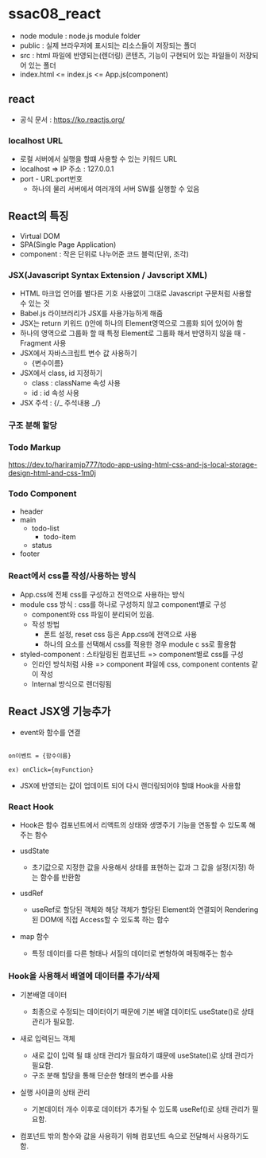 # ssac08_react

- node module : node.js module folder
- public : 실제 브라우저에 표시되는 리소스들이 저장되는 폴더
- src : html 파일에 반영되는(렌더링) 콘텐츠, 기능이 구현되어 있는 파일들이 저장되어 있는 폴더
- index.html <= index.js <= App.js(component)

## react

- 공식 문서 : https://ko.reactjs.org/

### localhost URL

- 로컬 서버에서 실행을 할떄 사용할 수 있는 키워드 URL
- localhost => IP 주소 : 127.0.0.1
- port - URL:port번호
  - 하나의 물리 서버에서 여러개의 서버 SW를 실행할 수 있음

## React의 특징

- Virtual DOM
- SPA(Single Page Application)
- component : 작은 단위로 나누어준 코드 블럭(단위, 조각)

### JSX(Javascript Syntax Extension / Javscript XML)

- HTML 마크업 언어를 별다른 기호 사용없이 그대로 Javascript 구문처럼 사용할 수 있는 것
- Babel.js 라이브러리가 JSX를 사용가능하게 해줌
- JSX는 return 키워드 ()안에 하나의 Element영역으로 그룹화 되어 있어야 함
- 하나의 영역으로 그룹화 할 때 특정 Element로 그룹화 해서 반영하지 않을 때 - Fragment 사용
- JSX에서 자바스크립트 변수 값 사용하기
  - {변수이름}
- JSX에서 class, id 지정하기
  - class : className 속성 사용
  - id : id 속성 사용
- JSX 주석 : {/_ 주석내용 _/}

### 구조 분해 할당

### Todo Markup

https://dev.to/hariramjp777/todo-app-using-html-css-and-js-local-storage-design-html-and-css-1m0j

### Todo Component

- header
- main
  - todo-list
    - todo-item
  - status
- footer

### React에서 css를 작성/사용하는 방식

- App.css에 전체 css를 구성하고 전역으로 사용하는 방식
- module css 방식 : css를 하나로 구성하지 않고 component별로 구성
  - component와 css 파일이 분리되어 있음.
  - 작성 방법
    - 폰트 설정, reset css 등은 App.css에 전역으로 사용
    - 하나의 요소를 선택해서 css를 적용한 경우 module c ss로 활용함
- styled-component : 스타일링된 컴포넌트 => component별로 css를 구성
  - 인라인 방식처럼 사용 => component 파일에 css, component contents 같이 작성
  - Internal 방식으로 렌더링됨

## React JSX엥 기능추가

- event와 함수를 연결

```

on이벤트 = {함수이름}

ex) onClick={myFunction}
```

- JSX에 반영되는 값이 업데이트 되어 다시 랜더링되어야 할떄 Hook을 사용함

### React Hook

- Hook은 함수 컴포넌트에서 리액트의 상태와 생명주기 기능을 연동할 수 있도록 해주는 함수

- usdState

  - 초기값으로 지정한 값을 사용해서 상태를 표현하는 값과 그 값을 설정(지정) 하는 함수를 반환함

- usdRef

  - useRef로 할당된 객체와 해당 객체가 할당된 Element와 연결되어 Rendering된 DOM에 직접 Access할 수 있도록 하는 함수

- map 함수
  - 특정 데이터를 다른 형태나 서질의 데이터로 변형하여 매핑해주는 함수

### Hook을 사용해서 배열에 데이터를 추가/삭제

- 기본배열 데이터

  - 최종으로 수정되는 데이터이기 때문에 기본 배열 데이터도 useState()로 상태 관리가 필요함.

- 새로 입력된느 객체

  - 새로 값이 입력 될 떄 상태 관리가 필요하기 떄문에 useState()로 상태 관리가 필요함.
  - 구조 분해 할당을 통해 단순한 형태의 변수를 사용

- 실행 사이클의 상태 관리

  - 기본데이터 개수 이후로 데이터가 추가될 수 있도록 useRef()로 상태 관리가 필요함.

- 컴포넌트 밖의 함수와 값을 사용하기 위해 컴포넌트 속으로 전달해서 사용하기도 함.
